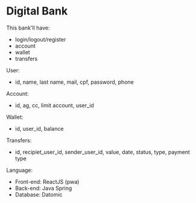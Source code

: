 # Digital Bank

This bank'll have:

- login/logout/register
- account
- wallet 
- transfers

User:
- id, name, last name, mail, cpf, password, phone

Account:
- id, ag, cc, limit account, user_id

Wallet: 
- id, user_id, balance

Transfers:
- id, recipiet_user_id, sender_user_id, value, date, status, type, payment type

Language:
- Front-end: ReactJS (pwa)
- Back-end: Java Spring
- Database: Datomic





